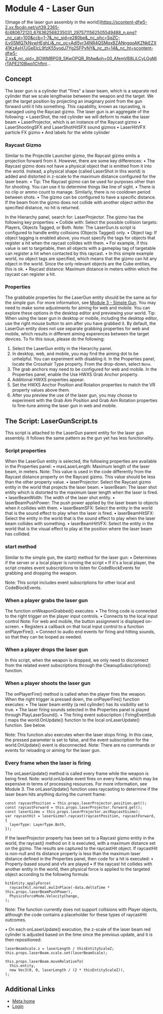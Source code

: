 # Module 4 - Laser Gun

![Image of the laser gun assembly in the world](https://scontent-dfw5-2.xx.fbcdn.net/v/t39.2365-6/480672120_676362568235031_2975711562505549488_n.png?_nc_cat=100&ccb=1-7&_nc_sid=e280be&_nc_ohc=SqZC-jLy0SMQ7kNvwHEghLj&_nc_oc=Adl5yr34NR4QSMqxBZANngqoAKZNkEZX41KzAxH7JGeElcL9fzK55yodJ7Yg2SFPyNY&_nc_zt=14&_nc_ht=scontent-dfw5-2.xx&_nc_gid=_8OWMBPG9_SKwOPQR_RtAw&oh=00_AfemVB8LjLCyLGgMirTAPE210Bwp1Chftnt...
## Concept

The laser gun is a cylinder that "fires" a laser beam, which is a separate red
cylinder that we scale lengthwise between the weapon and the target. We get the
target position by projecting an imaginary point from the gun forward until it
hits something. This capability, known as raycasting, is managed using the Raycast gizmo. The laser gun is an aggregate of the following:
• LaserShot, the red cylinder we will deform to make the laser beam
• LaserProjector, which is an instance of the Raycast gizmo
• LaserShootingSFX and LaserShotHitSFX sound gizmos
• LaserHitVFX particle FX gizmo
• And labels for the white cylinder

  
### Raycast Gizmo

Similar to the Projectile Launcher gizmo, the Raycast gizmo emits a projection
forward from it. However, there are some key differences:
• The Raycast gizmo does not have a physical object that is emitted from it into
the world. Instead, a physical shape (called LaserShot in this world) is added
and distorted in z-scale to the maximum distance configured for the laser beam.
  • Tip: The Raycast gizmo can be used for purposes other than for shooting. You can
use it to determine things like line of sight.
• There is no clip or ammo count to manage. Similarly, there is no cooldown period
between shots.
• The gizmo can be configured to have a specific distance. If the beam from the
gizmo does not collide with another object within the specified distance, no hit
is returned.

In the Hierarchy panel, search for: LaserProjector. The gizmo has the following key properties:
• Collide with: Select the possible collision targets: Players, Objects Tagged, or Both. Note: The LaserGun.ts script is configured to handle entity collisions (Objects
Tagged) only.
• Object tag: If object tagging is enabled above, you must specify the tags for objects that
register a hit when the raycast collides with them.
  • For example, if this value is set to targetable, then all objects with a gameplay tag of targetable can register a hit when contacted by this raycast.
  • In this simple example world, no object tags are specified, which means that the
gizmo can hit any object in the world. Since the only relevant objects are the
Cube entities, this is ok.
• Raycast distance: Maximum distance in meters within which the raycast can register a hit.

  
### Properties

The grabbable properties for the LaserGun entity should be the same as for the
simple gun. For more information, see [Module 3 - Simple Gun](https://developers.meta.com/horizon-worlds/learn/documentation/tutorial-worlds/simple-shooting-mechanics-tutorial/module-3-simple-gun). You may need to make some adjustments for aiming for web and mobile. You can
explore these options in the desktop editor and previewing your world. Tip: When using the laser gun in desktop or mobile, including the desktop editor,
use the right mouse button to aim after you have grabbed it. By default, the LaserGun entity does not use separate grabbing properties for
web and mobile, which results in different aiming experences between the target
devices. To fix this issue, please do the following:
1. Select the LaserGun entity in the Hierarchy panel.
2. In desktop, web, and mobile, you may find the aiming dot to be unhelpful. You
can experiment with disabling it. In the Properties panel, locate the Crosshair
Type property. From the drop-down, select `None`.
3. The grab anchors may need to be configured for web and mobile. In the Properties
panel, enable the Use HWXS Grab Anchor property.
4. Additional HWXS properties appear.
5. Set the HWXS Anchor Position and Rotation properties to match the VR property
values above them.
6. After you preview the use of the laser gun, you may choose to experiment with
the Grab Aim Position and Grab Aim Rotation properties to fine-tune aiming the
laser gun in web and mobile.

## The Script: LaserGunScript.ts

This script is attached to the LaserGun parent entity for the laser gun
assembly. It follows the same pattern as the gun yet has less functionality.  
### Script properties

When the LaserGun entity is selected, the following properties are available in
the Properties panel:
• maxLaserLength: Maximum length of the laser beam, in meters. Note: This value is used in the code differently from the Raycast distance property
on the Raycast gizmo. This value should be less than the other property value.
• laserProjector: Select the Raycast gizmo entity in the world that projects the laser beam.
• laserBeam: The laser shot entity which is distorted to the maximum laser length when the
laser is fired.
• laserBeamWidth: The width of the laser shot entity.
• laserBeamPushPower: The push power applied by the laser beam to objects when it collides with
them.
• laserBeamSFX: Select the entity in the world that is the sound effect to play when the laser
is fired.
• laserBeamHitSFX: Select the entity in the world that is the sound effect to play when the laser
beam collides with something.
• laserBeamHitVFX: Select the entity in the world that is the visual effect to play at the
position where the laser beam has collided.

  
### start method

Similar to the simple gun, the start() method for the laser gun:
•  Determines if the server or a local player is running the script
•  If it's a local player, the script creates event subscriptions to listen for
CodeBlockEvents for grabbing and dropping the weapon.

Note: This script includes event subscriptions for other local and CodeBlockEvents.  
### When a player grabs the laser gun

The function onWeaponGrabbed() executes:
• The firing code is connected to the right trigger on the player input controls.
  • Connects to the local input control Note: For web and mobile, the button assignment is displayed on-screen.
  • Registers a callback on that local input control to a function onPlayerFire().
• Connect to audio end events for firing and hitting sounds, so that they can be
looped as needed.

  
### When a player drops the laser gun

In this script, when the weapon is dropped, we only need to disconnect from the
related event subscriptions through the CleanupSubscriptions() function.  
### When a player shoots the laser gun

The onPlayerFire() method is called when the player fires the weapon. When the right trigger is
pressed down, the onPlayerFire() function executes:
• The laser beam entity (a red cylinder) has its visibility set to true.
• The laser firing sounds selected in the Properties panel is played through PlayLaserSound().
• The firing event subscription ( FiringEventSub ) maps the world.OnUpdate() function to the local onLaserUpdate() function. See below.

Note: This function also executes when the laser stops firing. In this case, the pressed parameter is set to false, and the event subscription for the world.OnUpdate() event is disconnected. Note: There are no commands or events for reloading or aiming for the laser gun.  
### Every frame when the laser is firing

The onLaserUpdate() method is called every frame while the weapon is being fired. Note: world.onUpdate event fires on every frame, which may be expensive in terms of
processing resources. For more information, see Module 3. The onLaserUpdate() function uses raycasting to determine if the laser beam hits anything during
the current frame:  
```
const raycastPosition = this.props.laserProjector.position.get();
const raycastForward = this.props.laserProjector.forward.get();
const laserGizmo = this.props.laserProjector.as(RaycastGizmo);
var raycastHit = laserGizmo?.raycast(raycastPosition, raycastForward, {
  layerType: LayerType.Both,
});
```
If the laserProjector property has been set to a Raycast gizmo entity in the
world, the raycast() method on it is executed, with a maximum distance set on the gizmo. The results
are captured to the raycastHit object. If raycastHit is non-null and its distance property is less than the maximum
laser distance defined in the Properties panel, then code for a hit is executed:
• Property-based sound and vfx are played
• If the raycast hit collides with another entity in the world, then physical
force is applied to the targeted object according to the following formula:

  
```
hitEntity.applyForce(
  raycastHit.normal.mulInPlace(-data.deltaTime * this.props.laserBeamPushPower),
  PhysicsForceMode.VelocityChange,
);
```
Note: The function currently does not support collisions with Player objects,
although the code contains a placeholder for these types of raycastHit outcomes.

• On each onLaserUpdate() execution, the z-scale of the laser beam red cylinder is adjusted based on the
time since the previous update, and it is then repositioned:

  
```
laserBeamScale.z = laserLength / thisEntityScaleZ;
this.props.laserBeam.scale.set(laserBeamScale);

this.props.laserBeam.moveRelativeTo(
  this.entity,
  new Vec3(0, 0, laserLength / (2 * thisEntityScaleZ)),
);
```

## Additional Links
- [Meta home](https://developers.meta.com/horizon-worlds/)
- [Login](https://developers.meta.com/login/?redirect_uri=https%3A%2F%2Fdevelopers.meta.com%2Fhorizon-worlds%2Flearn%2Fdocumentation%2Ftutorial-worlds%2Fsimple-shooting-mechanics-tutorial%2Fmodule-4-laser-gun%2F)
